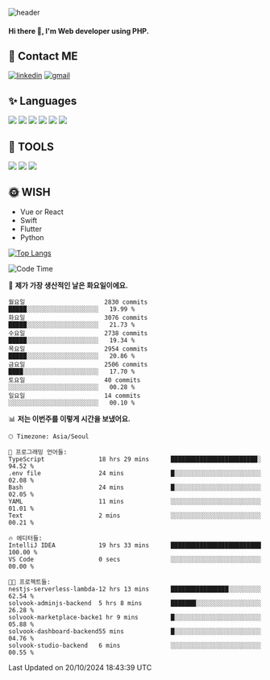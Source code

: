 ![header](https://capsule-render.vercel.app/api?type=waving&color=auto&height=300&section=header&text=Elin&fontSize=90&animation=twinkling)

#### Hi there 👋, I'm <b>Web developer</b> using PHP. ####

<!--
- 🔭 I’m currently working on Uniwill
- 🌱 I’m currently learning Vue or React or Python.
-->

<!---#### I am PHP developer --->

## 💌 Contact ME ###
[<img src='https://img.shields.io/badge/-EunjiKo-%230A66C2?style=flat-square&logo=LinkedIn&logoColor=white' alt='linkedin'>](https://www.linkedin.com/in/https://www.linkedin.com/in/eunji-ko-00a907164//)  [<img src='https://img.shields.io/badge/-einee214%40gmail.com-%23EA4335?style=flat-square&logo=Gmail&logoColor=white' alt='gmail'>](einee214@gmail.com)  


## ✨ Languages
<img src='https://img.shields.io/badge/-PHP-%23777BB4?style=for-the-badge&logo=PHP&logoColor=white'> <img src='https://img.shields.io/badge/-Laravel-%23FF2D20?style=for-the-badge&logo=Laravel&logoColor=white'> <img src='https://img.shields.io/badge/Jquery-%230769AD?style=for-the-badge&logo=Jquery&logoColor=white'> <img src='https://img.shields.io/badge/CSS3-%231572B6?style=for-the-badge&logo=CSS3&logoColor=white'> <img src='https://img.shields.io/badge/Bootstrap-%237952B3?style=for-the-badge&logo=Bootstrap&logoColor=white' > <img src='https://img.shields.io/badge/MySQL-%234479A1?style=for-the-badge&logo=MySQL&logoColor=white' >

## 🌷 TOOLS
<img src='https://img.shields.io/badge/PHPSTORM-%23000000?style=for-the-badge&logo=PhpStorm&logoColor=white' > <img src='https://img.shields.io/badge/GitLab-%23FCA121?style=for-the-badge&logo=GitLab&logoColor=white' > <img src='https://img.shields.io/badge/GitHub-%23181717?style=for-the-badge&logo=GitHub&logoColor=white'>


## 🌞 WISH
- Vue or React
- Swift
- Flutter
- Python


[![Top Langs](https://github-readme-stats.vercel.app/api/top-langs/?username=ein214&layout=compact)](https://github.com/anuraghazra/github-readme-stats)

<!--START_SECTION:waka-->
![Code Time](http://img.shields.io/badge/Code%20Time-3%2C839%20hrs%2037%20mins-blue)

📅 **제가 가장 생산적인 날은 화요일이에요.** 

```text
월요일                      2830 commits        █████░░░░░░░░░░░░░░░░░░░░   19.99 % 
화요일                      3076 commits        █████░░░░░░░░░░░░░░░░░░░░   21.73 % 
수요일                      2738 commits        █████░░░░░░░░░░░░░░░░░░░░   19.34 % 
목요일                      2954 commits        █████░░░░░░░░░░░░░░░░░░░░   20.86 % 
금요일                      2506 commits        ████░░░░░░░░░░░░░░░░░░░░░   17.70 % 
토요일                      40 commits          ░░░░░░░░░░░░░░░░░░░░░░░░░   00.28 % 
일요일                      14 commits          ░░░░░░░░░░░░░░░░░░░░░░░░░   00.10 % 
```


📊 **저는 이번주를 이렇게 시간을 보냈어요.** 

```text
🕑︎ Timezone: Asia/Seoul

💬 프로그래밍 언어들: 
TypeScript               18 hrs 29 mins      ████████████████████████░   94.52 % 
.env file                24 mins             █░░░░░░░░░░░░░░░░░░░░░░░░   02.08 % 
Bash                     24 mins             █░░░░░░░░░░░░░░░░░░░░░░░░   02.05 % 
YAML                     11 mins             ░░░░░░░░░░░░░░░░░░░░░░░░░   01.01 % 
Text                     2 mins              ░░░░░░░░░░░░░░░░░░░░░░░░░   00.21 % 

🔥 에디터들: 
IntelliJ IDEA            19 hrs 33 mins      █████████████████████████   100.00 % 
VS Code                  0 secs              ░░░░░░░░░░░░░░░░░░░░░░░░░   00.00 % 

🐱‍💻 프로젝트들: 
nestjs-serverless-lambda-12 hrs 13 mins      ████████████████░░░░░░░░░   62.54 % 
solvook-adminjs-backend  5 hrs 8 mins        ███████░░░░░░░░░░░░░░░░░░   26.28 % 
solvook-marketplace-backe1 hr 9 mins         █░░░░░░░░░░░░░░░░░░░░░░░░   05.88 % 
solvook-dashboard-backend55 mins             █░░░░░░░░░░░░░░░░░░░░░░░░   04.76 % 
solvook-studio-backend   6 mins              ░░░░░░░░░░░░░░░░░░░░░░░░░   00.55 % 
```


 Last Updated on 20/10/2024 18:43:39 UTC
<!--END_SECTION:waka-->

<!---![GitHub stats](https://github-readme-stats.vercel.app/api?username=ein214&show_icons=true&theme=dracula)  --->



